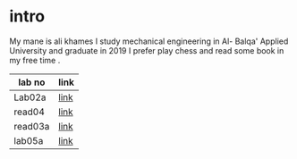 

# intro

My mane is ali khames I study mechanical engineering in Al- Balqa' Applied University and graduate in 2019 I prefer play chess and read some book in my free time .

lab no | link
-----|-----
Lab02a | [link](lab01a.md)
read04 | [ link](js.md)
read03a | [link](read03a.html) 
lab05a | [link](Read05.md)

